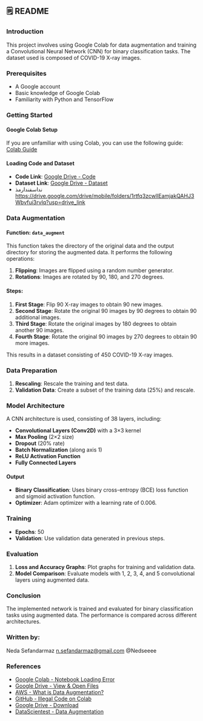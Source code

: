 ## 🗒️ README

### Introduction

This project involves using Google Colab for data augmentation and training a Convolutional Neural Network (CNN) for binary classification tasks. The dataset used is composed of COVID-19 X-ray images.

### Prerequisites

- A Google account
- Basic knowledge of Google Colab
- Familiarity with Python and TensorFlow

### Getting Started

#### Google Colab Setup

If you are unfamiliar with using Colab, you can use the following guide:
[Colab Guide](https://www.aparat.com/v/u751kb9)

#### Loading Code and Dataset

- **Code Link**: [Google Drive - Code](https://drive.google.com/file/d/1Otz9wfk-c8uSJGY6XKGL_UL0eRInH9Db/view?usp=drive_link)
- **Dataset Link**: [Google Drive - Dataset](https://drive.google.com/drive/folders/1rlP31T042SLtQNhlomgoHJrpDu8cXCsY?usp=drive_link)
- نداسفندارمذ
https://drive.google.com/drive/mobile/folders/1rtfq3zcwlIEamjakQAHJ3Wbvfui3rvlq?usp=drive_link

### Data Augmentation

#### Function: `data_augment`

This function takes the directory of the original data and the output directory for storing the augmented data. It performs the following operations:

1. **Flipping**: Images are flipped using a random number generator.
2. **Rotations**: Images are rotated by 90, 180, and 270 degrees.

#### Steps:

1. **First Stage**: Flip 90 X-ray images to obtain 90 new images.
2. **Second Stage**: Rotate the original 90 images by 90 degrees to obtain 90 additional images.
3. **Third Stage**: Rotate the original images by 180 degrees to obtain another 90 images.
4. **Fourth Stage**: Rotate the original 90 images by 270 degrees to obtain 90 more images.

This results in a dataset consisting of 450 COVID-19 X-ray images.

### Data Preparation

1. **Rescaling**: Rescale the training and test data.
2. **Validation Data**: Create a subset of the training data (25%) and rescale.

### Model Architecture

A CNN architecture is used, consisting of 38 layers, including:

- **Convolutional Layers (Conv2D)** with a 3×3 kernel
- **Max Pooling** (2×2 size)
- **Dropout** (20% rate)
- **Batch Normalization** (along axis 1)
- **ReLU Activation Function**
- **Fully Connected Layers**

#### Output

- **Binary Classification**: Uses binary cross-entropy (BCE) loss function and sigmoid activation function.
- **Optimizer**: Adam optimizer with a learning rate of 0.006.

### Training

- **Epochs**: 50
- **Validation**: Use validation data generated in previous steps.

### Evaluation

1. **Loss and Accuracy Graphs**: Plot graphs for training and validation data.
2. **Model Comparison**: Evaluate models with 1, 2, 3, 4, and 5 convolutional layers using augmented data.

### Conclusion

The implemented network is trained and evaluated for binary classification tasks using augmented data. The performance is compared across different architectures.

### Written by:
  Neda Sefandarmaz
  n.sefandarmaz@gmail.com
  @Nedseeee

### References

- [Google Colab - Notebook Loading Error](https://stackoverflow.com/questions/59751151/google-colab-errors-notebook-loading-error)
- [Google Drive - View & Open Files](https://support.google.com/drive/answer/2423485?hl=en)
- [AWS - What is Data Augmentation?](https://aws.amazon.com/what-is/data-augmentation/)
- [GitHub - Illegal Code on Colab](https://github.com/TheLastBen/fast-stable-diffusion/issues/2013)
- [Google Drive - Download](https://www.google.com/drive/download/)
- [DataScientest - Data Augmentation](https://datascientest.com/en/data-augmentation-what-is-it-whats-it-for)
